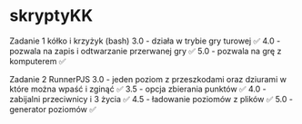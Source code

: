 # skryptyKK


Zadanie 1 kółko i krzyżyk (bash)
3.0 - działa w trybie gry turowej ✅
4.0 - pozwala na zapis i odtwarzanie przerwanej gry ✅
5.0 - pozwala na grę z komputerem ✅


Zadanie 2 RunnerPJS
3.0 - jeden poziom z przeszkodami oraz dziurami w które można wpaść i zginąć ✅
3.5 - opcja zbierania punktów ✅
4.0 - zabijalni przeciwnicy i 3 życia ✅
4.5 - ładowanie poziomów z plików ✅
5.0 - generator poziomów ✅
